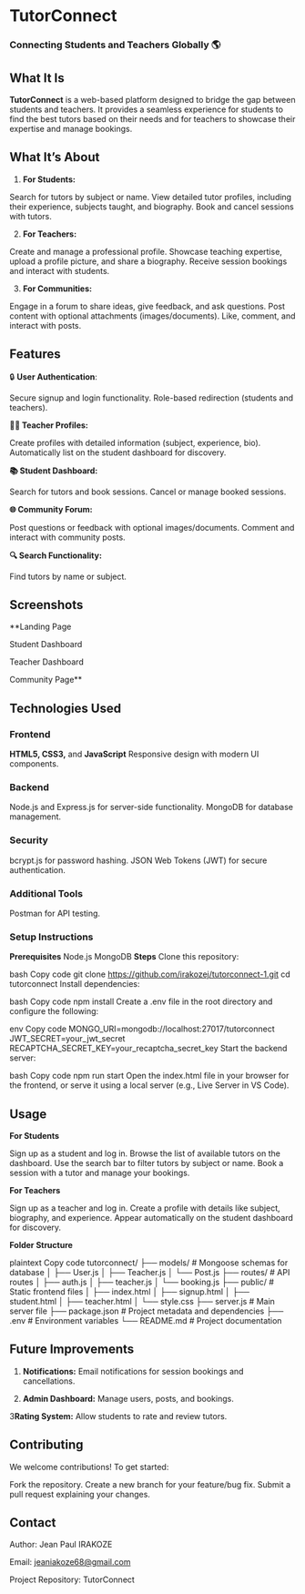 # **TutorConnect**

### Connecting Students and Teachers Globally 🌎
## **What It Is**
**TutorConnect** is a web-based platform designed to bridge the gap between students and teachers. It provides a seamless experience for students to find the best tutors based on their needs and for teachers to showcase their expertise and manage bookings.

## What It’s About
1. **For Students:**

Search for tutors by subject or name.
View detailed tutor profiles, including their experience, subjects taught, and biography.
Book and cancel sessions with tutors.

2. **For Teachers:**

Create and manage a professional profile.
Showcase teaching expertise, upload a profile picture, and share a biography.
Receive session bookings and interact with students.

3. **For Communities:**

Engage in a forum to share ideas, give feedback, and ask questions.
Post content with optional attachments (images/documents).
Like, comment, and interact with posts.

## Features
🔒 **User Authentication**:

Secure signup and login functionality.
Role-based redirection (students and teachers).

**👩‍🏫 Teacher Profiles:**

Create profiles with detailed information (subject, experience, bio).
Automatically list on the student dashboard for discovery.

**📚 Student Dashboard:**

Search for tutors and book sessions.
Cancel or manage booked sessions.

**🌐 Community Forum:**

Post questions or feedback with optional images/documents.
Comment and interact with community posts.

**🔍 Search Functionality:**

Find tutors by name or subject.

## Screenshots

**Landing Page

Student Dashboard

Teacher Dashboard

Community Page**

## Technologies Used
### Frontend
**HTML5, CSS3,** and **JavaScript**
Responsive design with modern UI components.

### Backend
Node.js and Express.js for server-side functionality.
MongoDB for database management.

### Security
bcrypt.js for password hashing.
JSON Web Tokens (JWT) for secure authentication.

### Additional Tools

Postman for API testing.
### Setup Instructions
**Prerequisites**
Node.js
MongoDB
**Steps**
Clone this repository:

bash
Copy code
git clone https://github.com/irakozej/tutorconnect-1.git
cd tutorconnect
Install dependencies:

bash
Copy code
npm install
Create a .env file in the root directory and configure the following:

env
Copy code
MONGO_URI=mongodb://localhost:27017/tutorconnect
JWT_SECRET=your_jwt_secret
RECAPTCHA_SECRET_KEY=your_recaptcha_secret_key
Start the backend server:

bash
Copy code
npm run start
Open the index.html file in your browser for the frontend, or serve it using a local server (e.g., Live Server in VS Code).

## Usage

**For Students**

Sign up as a student and log in.
Browse the list of available tutors on the dashboard.
Use the search bar to filter tutors by subject or name.
Book a session with a tutor and manage your bookings.

**For Teachers**

Sign up as a teacher and log in.
Create a profile with details like subject, biography, and experience.
Appear automatically on the student dashboard for discovery.

**Folder Structure**

plaintext
Copy code
tutorconnect/
├── models/                 # Mongoose schemas for database
│   ├── User.js
│   ├── Teacher.js
│   └── Post.js
├── routes/                 # API routes
│   ├── auth.js
│   ├── teacher.js
│   └── booking.js
├── public/                 # Static frontend files
│   ├── index.html
│   ├── signup.html
│   ├── student.html
│   ├── teacher.html
│   └── style.css
├── server.js               # Main server file
├── package.json            # Project metadata and dependencies
├── .env                    # Environment variables
└── README.md               # Project documentation
## Future Improvements
1. **Notifications:**
Email notifications for session bookings and cancellations.

3. **Admin Dashboard:**
Manage users, posts, and bookings.

3**Rating System:**
Allow students to rate and review tutors.

## Contributing
We welcome contributions! To get started:

Fork the repository.
Create a new branch for your feature/bug fix.
Submit a pull request explaining your changes.

## Contact
Author: Jean Paul IRAKOZE

Email: jeaniakoze68@gmail.com

Project Repository: TutorConnect
